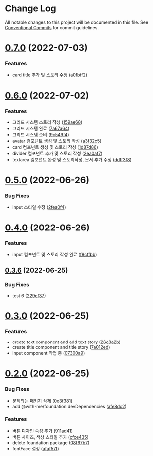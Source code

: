 # Change Log

All notable changes to this project will be documented in this file.
See [Conventional Commits](https://conventionalcommits.org) for commit guidelines.

# [0.7.0](https://github.com/Team-WithMe/WithMe_UI/compare/v0.6.0...v0.7.0) (2022-07-03)


### Features

* card title 추가 및 스토리 수정 ([a0fbff2](https://github.com/Team-WithMe/WithMe_UI/commit/a0fbff2c6d5d368922917927dd1a68d4df35e683))





# [0.6.0](https://github.com/Team-WithMe/WithMe_UI/compare/v0.5.1...v0.6.0) (2022-07-02)


### Features

* 그리드 시스템 스토리 작성 ([159ae68](https://github.com/Team-WithMe/WithMe_UI/commit/159ae68a080a9678d8253adbe9fca813b5686989))
* 그리드 시스템 완료 ([7a67a64](https://github.com/Team-WithMe/WithMe_UI/commit/7a67a641f11296089978165ac5022d3720dbac0f))
* 그리드 시스템 준비 ([9c549f4](https://github.com/Team-WithMe/WithMe_UI/commit/9c549f490c1fa181e1916bea271845831942b757))
* avatar 컴포넌트 생성 및 스토리 작성 ([a3f32c5](https://github.com/Team-WithMe/WithMe_UI/commit/a3f32c5fbdcde21db3a20aedaa5b163956790ca6))
* card 컴포넌트 생성 및 스토리 작성 ([1d87d86](https://github.com/Team-WithMe/WithMe_UI/commit/1d87d860b34ad8e0ca19010ddc89d2f4a26b3fcd))
* divider 컴포넌트 추가 및 스토리 작성 ([2ea0af7](https://github.com/Team-WithMe/WithMe_UI/commit/2ea0af7fc3cb8e46ecb320ead2b07c5f47445801))
* textarea 컴포넌트 완성 및 스토리작성, 문서 추가 수정 ([ddff3f8](https://github.com/Team-WithMe/WithMe_UI/commit/ddff3f8b0edb8695f1c2bd231f116db229f5eb11))





# [0.5.0](https://github.com/Team-WithMe/WithMe_UI/compare/v0.4.0...v0.5.0) (2022-06-26)


### Bug Fixes

* input 스타일 수정 ([2fea0f4](https://github.com/Team-WithMe/WithMe_UI/commit/2fea0f43ca45ab677cd1a57fa0f2df3f87b8b5ff))





# [0.4.0](https://github.com/Team-WithMe/WithMe_UI/compare/v0.3.8...v0.4.0) (2022-06-26)


### Features

* input 컴포넌트 및 스토리 작성 완료 ([f8cffbb](https://github.com/Team-WithMe/WithMe_UI/commit/f8cffbb3b8c6fc43da8a4697a00e44d14827d87d))





## [0.3.6](https://github.com/Team-WithMe/WithMe_UI/compare/v0.3.5...v0.3.6) (2022-06-25)


### Bug Fixes

* test 6 ([229ef37](https://github.com/Team-WithMe/WithMe_UI/commit/229ef37cb435f964ebeb21ed52b80010ec9cc590))





# [0.3.0](https://github.com/Team-WithMe/WithMe_UI/compare/v0.2.0...v0.3.0) (2022-06-25)


### Features

* create text component and add text story ([26c8a2b](https://github.com/Team-WithMe/WithMe_UI/commit/26c8a2ba4e3893e7b8d0c64033ccfa8a5a39cba3))
* create title component and title story ([7a012ed](https://github.com/Team-WithMe/WithMe_UI/commit/7a012eda177d9f95a0509f6bb04663a44b4770d8))
* input component 작업 중 ([07300a9](https://github.com/Team-WithMe/WithMe_UI/commit/07300a9090a9c2ba1f627180b83085786f16b979))





# [0.2.0](https://github.com/Team-WithMe/WithMe_UI/compare/v0.1.3...v0.2.0) (2022-06-25)


### Bug Fixes

* 문제되는 패키지 삭제 ([0e3f381](https://github.com/Team-WithMe/WithMe_UI/commit/0e3f3811dd68053e1b72e2ebd0e51690a45c1ead))
* add @with-me/foundation devDependencies ([afe8dc2](https://github.com/Team-WithMe/WithMe_UI/commit/afe8dc22c537c774c351e447141707fcd208f156))


### Features

* 버튼 디자인 속성 추가 ([911ad41](https://github.com/Team-WithMe/WithMe_UI/commit/911ad414e6cadd7a3547e82fb13baf59c2747f07))
* 버튼 사이즈, 색상 스타일 추가 ([cfce435](https://github.com/Team-WithMe/WithMe_UI/commit/cfce435b2eebd9ec0a097f5b9a747eabd962ef82))
* delete foundation package ([08f67b7](https://github.com/Team-WithMe/WithMe_UI/commit/08f67b7e810cec98684acfddff01f37b510ba87b))
* fontFace 설정 ([afaf57f](https://github.com/Team-WithMe/WithMe_UI/commit/afaf57f36bcc3f66a271118bdc550f28ff68ef0f))
